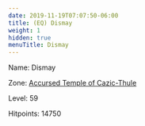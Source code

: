 ```yaml
---
date: 2019-11-19T07:07:50-06:00
title: (EQ) Dismay
weight: 1
hidden: true
menuTitle: Dismay
---
```


Name: Dismay


Zone: [Accursed Temple of Cazic-Thule](/en/eq/exploration/accursed_temple_of_cazicthule)

Level: 59

Hitpoints: 14750